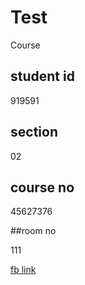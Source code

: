 # Test
Course
## student id
919591
## section
02
## course no

45627376

##room no

111

[fb link](https://www.facebook.com/)

